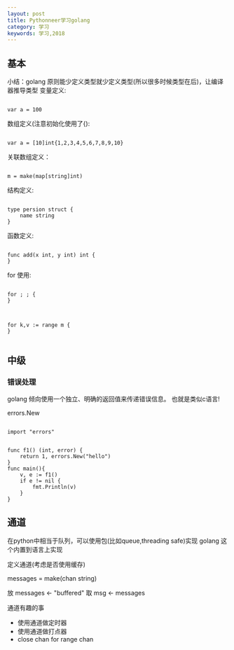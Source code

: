 ```yaml
---
layout: post
title: Pythonneer学习golang
category: 学习
keywords: 学习,2018
---
```



## 基本
小结：golang 原则能少定义类型就少定义类型(所以很多时候类型在后)，让编译器推导类型
变量定义:

```

var a = 100

```

数组定义(注意初始化使用了{):

```

var a = [10]int{1,2,3,4,5,6,7,8,9,10}

```

关联数组定义：

```

m = make(map[string]int)

```
结构定义:

```

type persion struct {
	name string
}

```
函数定义:

```

func add(x int, y int) int {
}

```

for 使用:

```

for ; ; {
}

```

```


for k,v := range m {
}


```

## 中级
### 错误处理
golang 倾向使用一个独立、明确的返回值来传递错误信息。
也就是类似c语言!

errors.New

```

import "errors"


func f1() (int, error) {
	return 1, errors.New("hello")
}
func main(){
	v, e := f1()
	if e != nil {
		fmt.Println(v)
	}
}

```


## 通道

在python中相当于队列，可以使用包(比如queue,threading safe)实现
golang 这个内置到语言上实现

定义通道(考虑是否使用缓存)

messages = make(chan string)

放
messages <- "buffered"
取
msg <- messages


通道有趣的事
+ 使用通道做定时器
+ 使用通道做打点器
+ close chan for range chan
